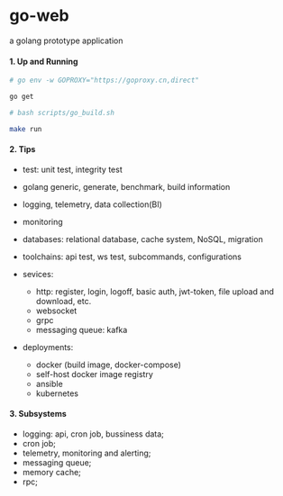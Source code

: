 # go-web
a golang prototype application


#### 1. Up and Running
```bash
# go env -w GOPROXY="https://goproxy.cn,direct"

go get

# bash scripts/go_build.sh

make run
```

#### 2. Tips
- test: unit test, integrity test
- golang generic, generate, benchmark, build information
- logging, telemetry, data collection(BI)
- monitoring
- databases: relational database, cache system, NoSQL, migration
- toolchains: api test, ws test, subcommands, configurations

- sevices:
  - http: register, login, logoff, basic auth, jwt-token, file upload and download, etc.
  - websocket
  - grpc
  - messaging queue: kafka

- deployments:
  - docker (build image, docker-compose)
  - self-host docker image registry
  - ansible
  - kubernetes


#### 3. Subsystems
- logging: api, cron job, bussiness data;
- cron job;
- telemetry, monitoring and alerting;
- messaging queue;
- memory cache;
- rpc;
